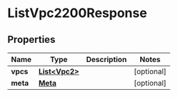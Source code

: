 

# ListVpc2200Response


## Properties

| Name | Type | Description | Notes |
|------------ | ------------- | ------------- | -------------|
|**vpcs** | [**List&lt;Vpc2&gt;**](Vpc2.md) |  |  [optional] |
|**meta** | [**Meta**](Meta.md) |  |  [optional] |



